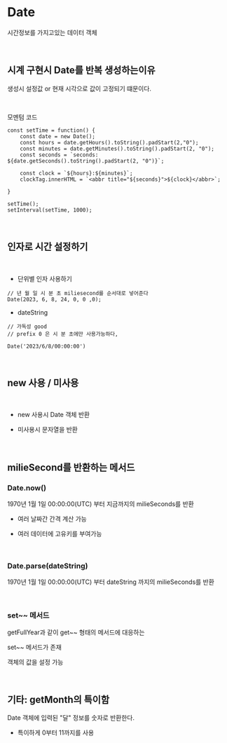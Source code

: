 # Date

시간정보를 가지고있는 데이터 객체

<br>

## 시계 구현시 Date를 반복 생성하는이유

생성시 설정값 or 현재 시각으로 값이 고정되기 떄문이다.

<br>

모멘텀 코드

```
const setTime = function() {
    const date = new Date();
    const hours = date.getHours().toString().padStart(2,"0");
    const minutes = date.getMinutes().toString().padStart(2, "0");
    const seconds = `seconds: ${date.getSeconds().toString().padStart(2, "0")}`;

    const clock = `${hours}:${minutes}`;
    clockTag.innerHTML = `<abbr title="${seconds}">${clock}</abbr>`;

}

setTime();
setInterval(setTime, 1000);
```

<br>

## 인자로 시간 설정하기

<br>

- 단위별 인자 사용하기

```
// 년 월 일 시 분 초 miliesecond를 순서대로 넣어준다
Date(2023, 6, 8, 24, 0, 0 ,0);
```

- dateString

```
// 가독성 good
// prefix 0 은 시 분 초에만 사용가능하다,

Date('2023/6/8/00:00:00')
```

<br>

## new 사용 / 미사용

<br>

- new 사용시 Date 객체 반환

- 미사용시 문자열을 반환

<br>

## milieSecond를 반환하는 메서드

### Date.now()

1970년 1월 1일 00:00:00(UTC) 부터 지금까지의 milieSeconds를 반환

- 여러 날짜간 간격 계산 가능

- 여러 데이터에 고유키를 부여가능

<br>

### Date.parse(dateString)

1970년 1월 1일 00:00:00(UTC) 부터 dateString 까지의 milieSeconds를 반환

<br>

### set~~ 메서드

getFullYear과 같이 get~~ 형태의 메서드에 대응하는

set~~ 메서드가 존재

객체의 값을 설정 가능

<br>

## 기타: getMonth의 특이함

Date 객체에 입력된 "달" 정보를 숫자로 반환한다.

- 특이하게 0부터 11까지를 사용
